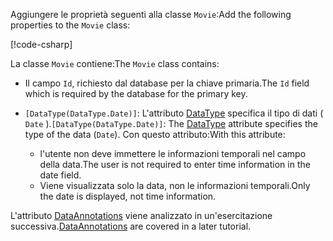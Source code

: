 <span data-ttu-id="aad3b-101">Aggiungere le proprietà seguenti alla classe `Movie`:</span><span class="sxs-lookup"><span data-stu-id="aad3b-101">Add the following properties to the `Movie` class:</span></span>

[!code-csharp[](~/tutorials/first-mvc-app/start-mvc/sample/MvcMovie22/Models/Movie.cs?name=snippet1)]

<span data-ttu-id="aad3b-102">La classe `Movie` contiene:</span><span class="sxs-lookup"><span data-stu-id="aad3b-102">The `Movie` class contains:</span></span>

* <span data-ttu-id="aad3b-103">Il campo `Id`, richiesto dal database per la chiave primaria.</span><span class="sxs-lookup"><span data-stu-id="aad3b-103">The `Id` field which is required by the database for the primary key.</span></span>
* <span data-ttu-id="aad3b-104">`[DataType(DataType.Date)]`: L'attributo [DataType](/dotnet/api/microsoft.aspnetcore.mvc.dataannotations.internal.datatypeattributeadapter) specifica il tipo di dati ( `Date` ).</span><span class="sxs-lookup"><span data-stu-id="aad3b-104">`[DataType(DataType.Date)]`:  The [DataType](/dotnet/api/microsoft.aspnetcore.mvc.dataannotations.internal.datatypeattributeadapter) attribute specifies the type of the data (`Date`).</span></span> <span data-ttu-id="aad3b-105">Con questo attributo:</span><span class="sxs-lookup"><span data-stu-id="aad3b-105">With this attribute:</span></span>

  * <span data-ttu-id="aad3b-106">l'utente non deve immettere le informazioni temporali nel campo della data.</span><span class="sxs-lookup"><span data-stu-id="aad3b-106">The user is not required to enter time information in the date field.</span></span>
  * <span data-ttu-id="aad3b-107">Viene visualizzata solo la data, non le informazioni temporali.</span><span class="sxs-lookup"><span data-stu-id="aad3b-107">Only the date is displayed, not time information.</span></span>

<span data-ttu-id="aad3b-108">L'attributo [DataAnnotations](/dotnet/api/system.componentmodel.dataannotations) viene analizzato in un'esercitazione successiva.</span><span class="sxs-lookup"><span data-stu-id="aad3b-108">[DataAnnotations](/dotnet/api/system.componentmodel.dataannotations) are covered in a later tutorial.</span></span>
